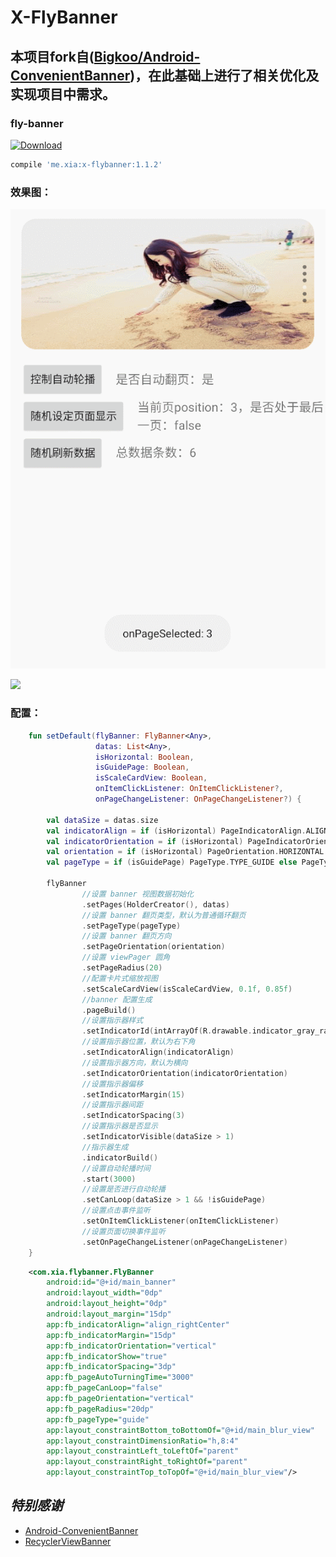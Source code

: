 # X-FlyBanner
## 本项目fork自([Bigkoo/Android-ConvenientBanner](https://github.com/Bigkoo/Android-ConvenientBanner))，在此基础上进行了相关优化及实现项目中需求。

### fly-banner
[ ![Download](https://api.bintray.com/packages/weixia/maven/x-flybanner/images/download.svg) ](https://bintray.com/weixia/maven/x-flybanner/_latestVersion)
```groovy
compile 'me.xia:x-flybanner:1.1.2'
```

### 效果图：
![](screenshot/GIF_1.gif)

![](screenshot/GIF_2.gif)

### 配置：
```kotlin
    fun setDefault(flyBanner: FlyBanner<Any>,
                   datas: List<Any>,
                   isHorizontal: Boolean,
                   isGuidePage: Boolean,
                   isScaleCardView: Boolean,
                   onItemClickListener: OnItemClickListener?,
                   onPageChangeListener: OnPageChangeListener?) {

        val dataSize = datas.size
        val indicatorAlign = if (isHorizontal) PageIndicatorAlign.ALIGN_RIGHT_BOTTOM else PageIndicatorAlign.ALIGN_RIGHT_CENTER
        val indicatorOrientation = if (isHorizontal) PageIndicatorOrientation.HORIZONTAL else PageIndicatorOrientation.VERTICAL
        val orientation = if (isHorizontal) PageOrientation.HORIZONTAL else PageOrientation.VERTICAL
        val pageType = if (isGuidePage) PageType.TYPE_GUIDE else PageType.TYPE_NORMAL

        flyBanner
                //设置 banner 视图数据初始化
                .setPages(HolderCreator(), datas)
                //设置 banner 翻页类型，默认为普通循环翻页
                .setPageType(pageType)
                //设置 banner 翻页方向
                .setPageOrientation(orientation)
                //设置 viewPager 圆角
                .setPageRadius(20)
                //配置卡片式缩放视图
                .setScaleCardView(isScaleCardView, 0.1f, 0.85f)
                //banner 配置生成
                .pageBuild()
                //设置指示器样式
                .setIndicatorId(intArrayOf(R.drawable.indicator_gray_radius, R.drawable.indicator_white_radius))
                //设置指示器位置，默认为右下角
                .setIndicatorAlign(indicatorAlign)
                //设置指示器方向，默认为横向
                .setIndicatorOrientation(indicatorOrientation)
                //设置指示器偏移
                .setIndicatorMargin(15)
                //设置指示器间距
                .setIndicatorSpacing(3)
                //设置指示器是否显示
                .setIndicatorVisible(dataSize > 1)
                //指示器生成
                .indicatorBuild()
                //设置自动轮播时间
                .start(3000)
                //设置是否进行自动轮播
                .setCanLoop(dataSize > 1 && !isGuidePage)
                //设置点击事件监听
                .setOnItemClickListener(onItemClickListener)
                //设置页面切换事件监听
                .setOnPageChangeListener(onPageChangeListener)
    }
```

```xml
    <com.xia.flybanner.FlyBanner
        android:id="@+id/main_banner"
        android:layout_width="0dp"
        android:layout_height="0dp"
        android:layout_margin="15dp"
        app:fb_indicatorAlign="align_rightCenter"
        app:fb_indicatorMargin="15dp"
        app:fb_indicatorOrientation="vertical"
        app:fb_indicatorShow="true"
        app:fb_indicatorSpacing="3dp"
        app:fb_pageAutoTurningTime="3000"
        app:fb_pageCanLoop="false"
        app:fb_pageOrientation="vertical"
        app:fb_pageRadius="20dp"
        app:fb_pageType="guide"
        app:layout_constraintBottom_toBottomOf="@+id/main_blur_view"
        app:layout_constraintDimensionRatio="h,8:4"
        app:layout_constraintLeft_toLeftOf="parent"
        app:layout_constraintRight_toRightOf="parent"
        app:layout_constraintTop_toTopOf="@+id/main_blur_view"/>
```


## *特别感谢*
* [Android-ConvenientBanner](https://github.com/Bigkoo/Android-ConvenientBanner)
* [RecyclerViewBanner](https://github.com/Mr-XiaoLiang/RecyclerViewBanner)
